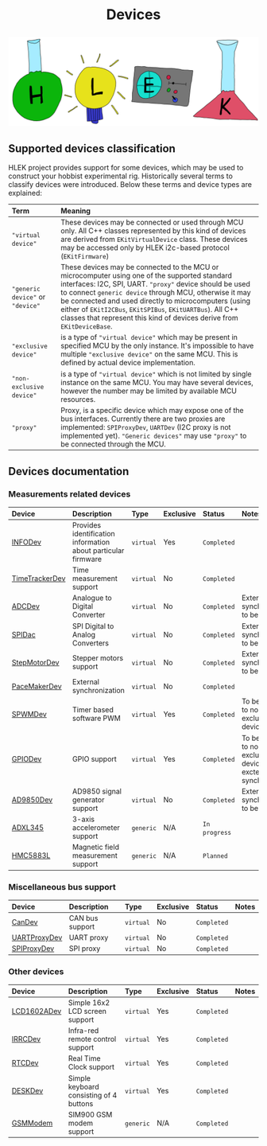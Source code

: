 # <p align="center">Devices</p>
<p align="center"><img src="../doc/images/hlek.svg"></p>

## Supported devices classification

HLEK project provides support for some devices, which may be used to construct your hobbist experimental rig. Historically several terms to classify devices were introduced. Below these terms and device types are explained:

| Term                                | Meaning
|:------------------------------------|:----------|
|`"virtual device"`                   | These devices may be connected or used through MCU only. All C++ classes represented by this kind of devices are derived from `EKitVirtualDevice` class. These devices may be accessed only by HLEK i2c-based protocol (`EKitFirmware`)
|`"generic device"` or `"device"`| These devices may be connected to the MCU or microcomputer using one of the supported standard interfaces: I2C, SPI, UART. `"proxy"` device should be used to connect `generic device` through MCU, otherwise it may be connected and used directly to microcomputers (using either of `EKitI2CBus`, `EKitSPIBus`, `EKitUARTBus`). All C++ classes that represent this kind of devices derive from `EKitDeviceBase`.
|`"exclusive device"`                 | is a type of `"virtual device"` which may be present in specified MCU by the only instance. It's impossible to have multiple `"exclusive device"` on the same MCU. This is defined by actual device implementation.
|`"non-exclusive device"`             | is a type of `"virtual device"` which is not limited by single instance on the same MCU. You may have several devices, however the number may be limited by available MCU resources.
|`"proxy"`                            | Proxy, is a specific device which may expose one of the bus interfaces. Currently there are two proxies are implemented: `SPIProxyDev`, `UARTDev` (I2C proxy is not implemented yet). `"Generic devices"` may use `"proxy"` to be connected through the MCU.

## Devices documentation
### Measurements related devices
| Device | Description | Type | Exclusive | Status | Notes      
|:-|:-|:-|:-|:-|:-|
[INFODev](devices/INFODev.md) |Provides identification information about particular firmware| `virtual` | Yes        |`Completed`| 
|[TimeTrackerDev](devices/TimeTrackerDev.md) |Time measurement support| `virtual` | No        |`Completed`| 
|[ADCDev](devices/ADCDev.md) |Analogue to Digital Converter| `virtual` | No        |`Completed`| External synchronization to be added.
|[SPIDac](devices/SPIDac.md) |SPI Digital to Analog Converters| `virtual` | No        |`Completed`| External synchronization to be added.
|[StepMotorDev](devices/StepMotorDev.md) |Stepper motors support| `virtual` | No        |`Completed`| External synchronization to be added.
|[PaceMakerDev](devices/PaceMakerDev.md) |External synchronization| `virtual` | No        |`Completed`|
|[SPWMDev](devices/SPWMDev.md) |Timer based software PWM| `virtual` | Yes        |`Completed`| To be converted to non-exclusive device.
|[GPIODev](devices/GPIODev.md) |GPIO support| `virtual` | Yes        |`Completed`| To be converted to non-exclusive device with excternal synchronization.
|[AD9850Dev](devices/AD9850Dev.md) |AD9850 signal generator support| `virtual` | No        |`Completed`| External synchronization to be added.
|[ADXL345](devices/ADXL345.md) |3-axis accelerometer support| `generic` | N/A        |`In progress`| 
|[HMC5883L](devices/HMC5883L.md) |Magnetic field measurement support| `generic` | N/A        |`Planned`| 

### Miscellaneous bus support
| Device | Description | Type | Exclusive | Status | Notes      
|:-|:-|:-|:-|:-|:-
|[CanDev](devices/CanDev.md) |CAN bus support| `virtual` | No        |`Completed`|
|[UARTProxyDev](devices/UARTProxyDev.md) |UART proxy| `virtual` | No        |`Completed`|
|[SPIProxyDev](devices/SPIProxyDev.md) |SPI proxy| `virtual` | No        |`Completed`|

### Other devices
| Device | Description | Type | Exclusive | Status | Notes      
|:-|:-|:-|:-|:-|:-
|[LCD1602ADev](devices/LCD1602ADev.md) |Simple 16x2 LCD screen support| `virtual` | Yes        |`Completed`|
|[IRRCDev](devices/IRRCDev.md) |Infra-red remote control support| `virtual` | Yes        |`Completed`|
|[RTCDev](devices/RTCDev.md) |Real Time Clock support| `virtual` | Yes        |`Completed`|
|[DESKDev](devices/DESKDev.md) |Simple keyboard consisting of 4 buttons| `virtual` | Yes        |`Completed`|
|[GSMModem](devices/GSMModem.md) |SIM900 GSM modem support| `generic` | N/A        |`Completed`|


